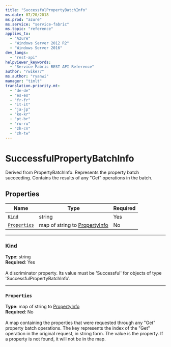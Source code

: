 ```yaml
---
title: "SuccessfulPropertyBatchInfo"
ms.date: 07/20/2018
ms.prod: "azure"
ms.service: "service-fabric"
ms.topic: "reference"
applies_to: 
  - "Azure"
  - "Windows Server 2012 R2"
  - "Windows Server 2016"
dev_langs: 
  - "rest-api"
helpviewer_keywords: 
  - "Service Fabric REST API Reference"
author: "rwike77"
ms.author: "ryanwi"
manager: "timlt"
translation.priority.mt: 
  - "de-de"
  - "es-es"
  - "fr-fr"
  - "it-it"
  - "ja-jp"
  - "ko-kr"
  - "pt-br"
  - "ru-ru"
  - "zh-cn"
  - "zh-tw"
---
```

# SuccessfulPropertyBatchInfo

Derived from PropertyBatchInfo. Represents the property batch succeeding. Contains the results of any "Get" operations in the batch.

## Properties
| Name | Type | Required |
| --- | --- | --- |
| [`Kind`](#kind) | string | Yes |
| [`Properties`](#properties) | map of string to [PropertyInfo](sfclient-v63-model-propertyinfo.md) | No |

____
### Kind
__Type__: string <br/>
__Required__: Yes <br/>
<br/>
A discriminator property. Its value must be 'Successful' for objects of type 'SuccessfulPropertyBatchInfo'.

____
### `Properties`
__Type__: map of string to [PropertyInfo](sfclient-v63-model-propertyinfo.md) <br/>
__Required__: No<br/>
<br/>
A map containing the properties that were requested through any "Get" property batch operations. The key represents the index of the "Get" operation in the original request, in string form. The value is the property. If a property is not found, it will not be in the map.
